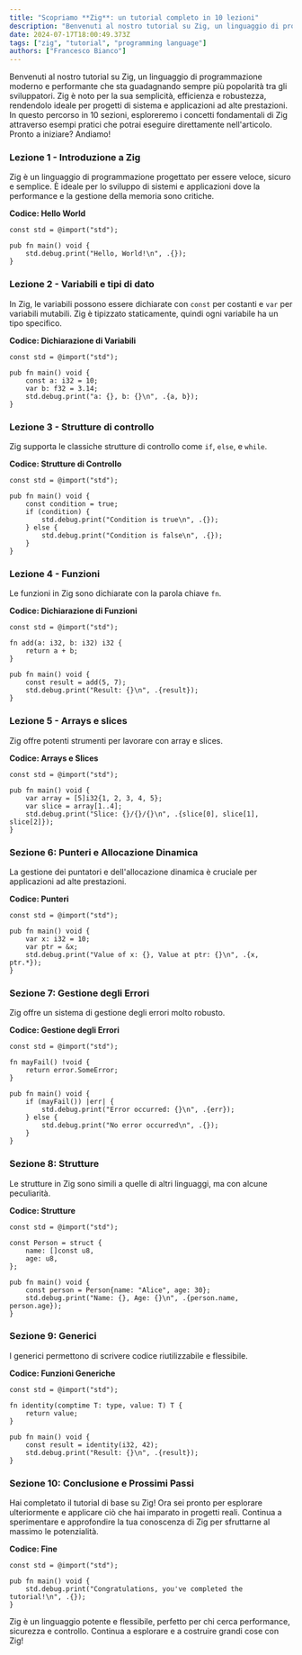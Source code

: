 ```yaml
---
title: "Scopriamo **Zig**: un tutorial completo in 10 lezioni"
description: "Benvenuti al nostro tutorial su Zig, un linguaggio di programmazione moderno e performante che sta guadagnando sempre più popolarità tra gli sviluppatori."
date: 2024-07-17T18:00:49.373Z
tags: ["zig", "tutorial", "programming language"]
authors: ["Francesco Bianco"]
---
```


Benvenuti al nostro tutorial su Zig, un linguaggio di programmazione moderno e performante che sta guadagnando sempre più popolarità tra gli sviluppatori. Zig è noto per la sua semplicità, efficienza e robustezza, rendendolo ideale per progetti di sistema e applicazioni ad alte prestazioni. In questo percorso in 10 sezioni, esploreremo i concetti fondamentali di Zig attraverso esempi pratici che potrai eseguire direttamente nell'articolo. Pronto a iniziare? Andiamo!

### Lezione 1 - Introduzione a Zig

Zig è un linguaggio di programmazione progettato per essere veloce, sicuro e semplice. È ideale per lo sviluppo di sistemi e applicazioni dove la performance e la gestione della memoria sono critiche.

**Codice: Hello World**
```zig {.is-runnable}
const std = @import("std");

pub fn main() void {
    std.debug.print("Hello, World!\n", .{});
}
```

### Lezione 2 - Variabili e tipi di dato

In Zig, le variabili possono essere dichiarate con `const` per costanti e `var` per variabili mutabili. Zig è tipizzato staticamente, quindi ogni variabile ha un tipo specifico.

**Codice: Dichiarazione di Variabili**
```zig {.is-runnable}
const std = @import("std");

pub fn main() void {
    const a: i32 = 10;
    var b: f32 = 3.14;
    std.debug.print("a: {}, b: {}\n", .{a, b});
}
```

### Lezione 3 - Strutture di controllo

Zig supporta le classiche strutture di controllo come `if`, `else`, e `while`.

**Codice: Strutture di Controllo**
```zig {.is-runnable}
const std = @import("std");

pub fn main() void {
    const condition = true;
    if (condition) {
        std.debug.print("Condition is true\n", .{});
    } else {
        std.debug.print("Condition is false\n", .{});
    }
}
```

### Lezione 4 - Funzioni

Le funzioni in Zig sono dichiarate con la parola chiave `fn`.

**Codice: Dichiarazione di Funzioni**
```zig {.is-runnable}
const std = @import("std");

fn add(a: i32, b: i32) i32 {
    return a + b;
}

pub fn main() void {
    const result = add(5, 7);
    std.debug.print("Result: {}\n", .{result});
}
```

### Lezione 5 - Arrays e slices

Zig offre potenti strumenti per lavorare con array e slices.

**Codice: Arrays e Slices**
```zig {.is-runnable}
const std = @import("std");

pub fn main() void {
    var array = [5]i32{1, 2, 3, 4, 5};
    var slice = array[1..4];
    std.debug.print("Slice: {}/{}/{}\n", .{slice[0], slice[1], slice[2]});
}
```

### Sezione 6: Punteri e Allocazione Dinamica

La gestione dei puntatori e dell'allocazione dinamica è cruciale per applicazioni ad alte prestazioni.

**Codice: Punteri**
```zig {.is-runnable}
const std = @import("std");

pub fn main() void {
    var x: i32 = 10;
    var ptr = &x;
    std.debug.print("Value of x: {}, Value at ptr: {}\n", .{x, ptr.*});
}
```

### Sezione 7: Gestione degli Errori

Zig offre un sistema di gestione degli errori molto robusto.

**Codice: Gestione degli Errori**
```zig {.is-runnable}
const std = @import("std");

fn mayFail() !void {
    return error.SomeError;
}

pub fn main() void {
    if (mayFail()) |err| {
        std.debug.print("Error occurred: {}\n", .{err});
    } else {
        std.debug.print("No error occurred\n", .{});
    }
}
```

### Sezione 8: Strutture

Le strutture in Zig sono simili a quelle di altri linguaggi, ma con alcune peculiarità.

**Codice: Strutture**
```zig {.is-runnable}
const std = @import("std");

const Person = struct {
    name: []const u8,
    age: u8,
};

pub fn main() void {
    const person = Person{name: "Alice", age: 30};
    std.debug.print("Name: {}, Age: {}\n", .{person.name, person.age});
}
```

### Sezione 9: Generici

I generici permettono di scrivere codice riutilizzabile e flessibile.

**Codice: Funzioni Generiche**
```zig {.is-runnable}
const std = @import("std");

fn identity(comptime T: type, value: T) T {
    return value;
}

pub fn main() void {
    const result = identity(i32, 42);
    std.debug.print("Result: {}\n", .{result});
}
```

### Sezione 10: Conclusione e Prossimi Passi

Hai completato il tutorial di base su Zig! Ora sei pronto per esplorare ulteriormente e applicare ciò che hai imparato in progetti reali. Continua a sperimentare e approfondire la tua conoscenza di Zig per sfruttarne al massimo le potenzialità.

**Codice: Fine**
```zig {.is-runnable}
const std = @import("std");

pub fn main() void {
    std.debug.print("Congratulations, you've completed the tutorial!\n", .{});
}
```

Zig è un linguaggio potente e flessibile, perfetto per chi cerca performance, sicurezza e controllo. Continua a esplorare e a costruire grandi cose con Zig!
